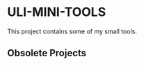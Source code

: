 ULI-MINI-TOOLS
==============

This project contains some of my small tools.

Obsolete Projects
-----------------
